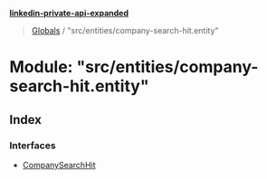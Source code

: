 **[linkedin-private-api-expanded](../README.md)**

> [Globals](../globals.md) / "src/entities/company-search-hit.entity"

# Module: "src/entities/company-search-hit.entity"

## Index

### Interfaces

* [CompanySearchHit](../interfaces/_src_entities_company_search_hit_entity_.companysearchhit.md)

